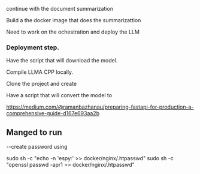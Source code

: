 continue with the document summarization


Build a the docker image that does the summarizattion 


Need to work on the ochestration and deploy the LLM


### Deployment step.

Have the script that will download the model.

Compile LLMA CPP locally.

Clone the project and create 

Have a script that will convert the model to 


https://medium.com/@ramanbazhanau/preparing-fastapi-for-production-a-comprehensive-guide-d167e693aa2b


## Manged to run 


 --create password using

 sudo sh -c "echo -n 'espy:' >>  docker/nginx/.htpasswd"
sudo sh -c "openssl passwd -apr1 >>  docker/nginx/.htpasswd"
